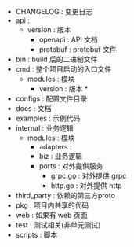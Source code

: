 * CHANGELOG : 变更日志
* api :
  * version :  版本
    * openapi : API 文档
    * protobuf : protobuf 文件
* bin :  build 后的二进制文件
* cmd :  整个项目启动的入口文件
  * modules : 模块
    * version : 版本
      * 
* configs :  配置文件目录
* docs : 文档
* examples : 示例代码
* internal :  业务逻辑
  * modules : 模块
    * adapters : 
    * biz :  业务逻辑
    * ports : 对外提供服务
      * grpc.go :  对外提供 grpc
      * http.go :  对外提供 http
* third_party :  依赖的第三方proto
* pkg :  项目内共享的代码
* web : 如果有 web 页面
* test :  测试相关(非单元测试)
* scripts : 脚本